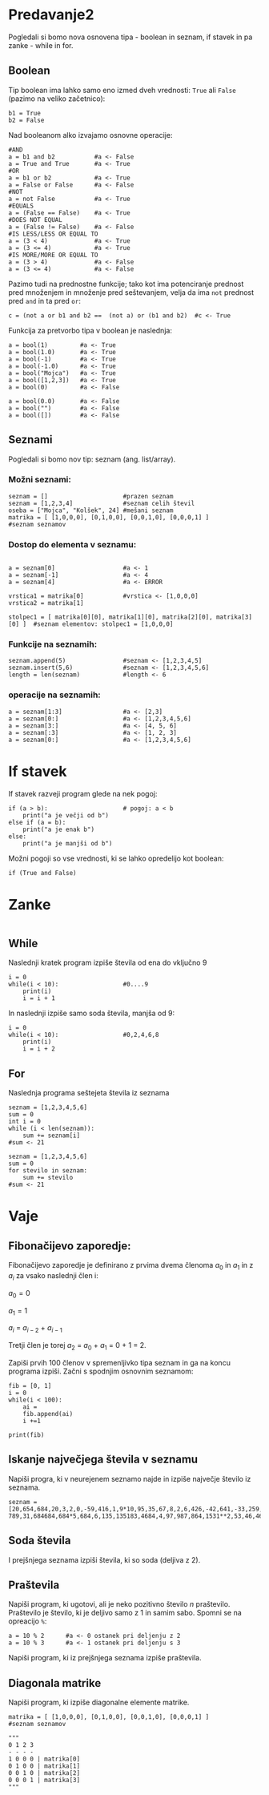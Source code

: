 # Predavanje2

Pogledali si bomo nova osnovena tipa - boolean in seznam, if stavek in pa zanke - while in for.

## Boolean

Tip boolean ima lahko samo eno izmed dveh vrednosti: `True` ali `False` (pazimo na veliko začetnico):

```
b1 = True
b2 = False
```

Nad booleanom alko izvajamo osnovne operacije:
```
#AND
a = b1 and b2           #a <- False
a = True and True       #a <- True
#OR
a = b1 or b2            #a <- True
a = False or False      #a <- False
#NOT
a = not False           #a <- True
#EQUALS
a = (False == False)    #a <- True
#DOES NOT EQUAL
a = (False != False)    #a <- False
#IS LESS/LESS OR EQUAL TO
a = (3 < 4)             #a <- True 
a = (3 <= 4)            #a <- True 
#IS MORE/MORE OR EQUAL TO
a = (3 > 4)             #a <- False 
a = (3 <= 4)            #a <- False 

```

Pazimo tudi na prednostne funkcije; tako kot ima potenciranje prednost pred množenjem in množenje pred seštevanjem, velja da ima `not` prednost pred `and` in ta pred `or`:
```
c = (not a or b1 and b2 ==  (not a) or (b1 and b2)  #c <- True
```

Funkcija za pretvorbo tipa v boolean je naslednja:
```
a = bool(1)         #a <- True
a = bool(1.0)       #a <- True
a = bool(-1)        #a <- True
a = bool(-1.0)      #a <- True
a = bool("Mojca")   #a <- True
a = bool([1,2,3])   #a <- True
a = bool(0)         #a <- False

a = bool(0.0)       #a <- False
a = bool("")        #a <- False
a = bool([])        #a <- False
```


## Seznami

Pogledali si bomo nov tip: seznam (ang. list/array). 

### Možni seznami:
```
seznam = []                     #prazen seznam
seznam = [1,2,3,4]              #seznam celih števil
oseba = ["Mojca", "Kolšek", 24] #mešani seznam
matrika = [ [1,0,0,0], [0,1,0,0], [0,0,1,0], [0,0,0,1] ]                     #seznam seznamov
```

### Dostop do elementa v seznamu:
```

a = seznam[0]                   #a <- 1
a = seznam[-1]                  #a <- 4
a = seznam[4]                   #a <- ERROR

vrstica1 = matrika[0]           #vrstica <- [1,0,0,0]
vrstica2 = matrika[1]

stolpec1 = [ matrika[0][0], matrika[1][0], matrika[2][0], matrika[3][0] ]  #seznam elementov: stolpec1 = [1,0,0,0]
```

### Funkcije na seznamih:
```
seznam.append(5)                #seznam <- [1,2,3,4,5]
seznam.insert(5,6)              #seznam <- [1,2,3,4,5,6]
length = len(seznam)            #length <- 6
```
### operacije na seznamih:
```
a = seznam[1:3]                 #a <- [2,3]
a = seznam[0:]                  #a <- [1,2,3,4,5,6]
a = seznam[3:]                  #a <- [4, 5, 6]
a = seznam[:3]                  #a <- [1, 2, 3]
a = seznam[0:]                  #a <- [1,2,3,4,5,6]
```



# If stavek
If stavek razveji program glede na nek pogoj:

```
if (a > b):                     # pogoj: a < b
    print("a je večji od b")
else if (a = b):
    print("a je enak b")
else:
    print("a je manjši od b")
```
Možni pogoji so vse vrednosti, ki se lahko opredelijo kot boolean:
```
if (True and False)
```




# Zanke
```

```


## While
Naslednji kratek program izpiše števila od ena do vključno 9
```
i = 0
while(i < 10):                  #0....9
    print(i)
    i = i + 1
```
In naslednji izpiše samo soda števila, manjša od 9:
```
i = 0
while(i < 10):                  #0,2,4,6,8
    print(i)
    i = i + 2
```

## For
Naslednja programa seštejeta števila iz seznama

```
seznam = [1,2,3,4,5,6]
sum = 0
int i = 0
while (i < len(seznam)):
    sum += seznam[i]              
#sum <- 21
```

```
seznam = [1,2,3,4,5,6]
sum = 0
for stevilo in seznam:
    sum += stevilo              
#sum <- 21
```


# Vaje

## Fibonačijevo zaporedje:
Fibonačijevo zaporedje je definirano z prvima dvema členoma $a_0$ in $a_1$ in z $a_i$ za vsako naslednji člen i:

$a_0 = 0$ 

$a_1 = 1$

$a_i$ = $a_{i-2}$  + $a_{i-1}$

Tretji člen je torej $a_2$ = $a_0$ + $a_1$ = 0 + 1 = 2.

Zapiši prvih 100 členov v spremenljivko tipa seznam in ga na koncu programa izpiši. Začni s spodnjim osnovnim seznamom:
```
fib = [0, 1]
i = 0
while(i < 100):
    ai =  
    fib.append(ai)
    i +=1

print(fib)
```

## Iskanje največjega števila v seznamu

Napiši progra, ki v neurejenem seznamo najde in izpiše največje število iz seznama.

```
seznam = [20,654,684,20,3,2,0,-59,416,1,9*10,95,35,67,8,2,6,426,-42,641,-33,259,5**9,4,1100,355546,20251,46,31203,51,354131,351384,684,351,351,313+788,339,121,020,351,35,1684,684684,313*976,1351,354,8468464,6846+4186468,846531,21,57,59,365965,68746,845313,7,41,5135468*61,4684**2,684,6,1351,3,84684,684,15135353,6846,33337,8431,35,18,4864,86468,4,684-789,31,684684,684*5,684,6,135,135183,4684,4,97,987,864,1531**2,53,46,4697**5,9789,789,78,6465468,7,87,97,68,46,584,684,84,9*577,97*97,86,4,6854,6884,684*654,0,23]
```
## Soda števila
I prejšnjega seznama izpiši števila, ki so soda (deljiva z 2).

## Praštevila
Napiši program, ki ugotovi, ali je neko pozitivno število $n$ praštevilo.
Praštevilo je število, ki je deljivo samo z 1 in samim sabo.
Spomni se na opreacijo `%`: 
```
a = 10 % 2      #a <- 0 ostanek pri deljenju z 2
a = 10 % 3      #a <- 1 ostanek pri deljenju s 3
```

Napiši program, ki iz prejšnjega seznama izpiše praštevila.


## Diagonala matrike
Napiši program, ki izpiše diagonalne elemente matrike.
```
matrika = [ [1,0,0,0], [0,1,0,0], [0,0,1,0], [0,0,0,1] ]                     #seznam seznamov

"""
0 1 2 3
- - - - 
1 0 0 0 | matrika[0]
0 1 0 0 | matrika[1]
0 0 1 0 | matrika[2]
0 0 0 1 | matrika[3]
"""

```







